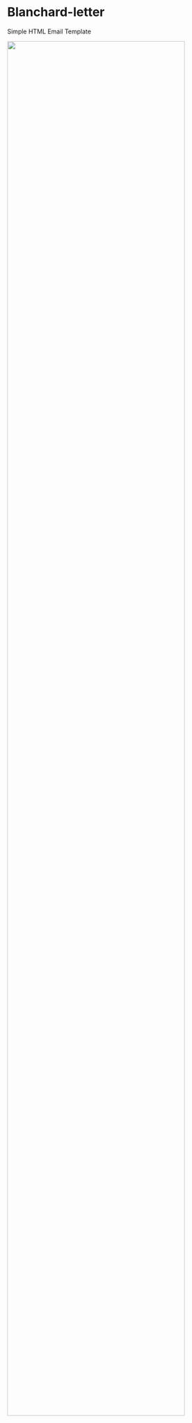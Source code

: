 # Blanchard-letter
Simple HTML Email Template

<img src="https://user-images.gith
ubusercontent.com/74589508/116143876-598b7c80-a6e4-11eb-8e3a-16feae58b77f.png" width="90%"></img>
